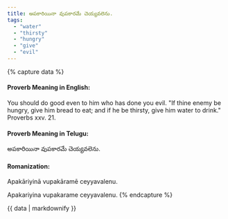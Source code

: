 ```yaml
---
title: అపకారియినా వుపకారమే చెయ్యవలెను.
tags:
  - "water"
  - "thirsty"
  - "hungry"
  - "give"
  - "evil"
---
```


{% capture data %}
#### Proverb Meaning in English:
You should do good even to him who has done you evil.
"If thine enemy be hungry, give him bread to eat; and if he be thirsty, give him water to drink." Proverbs xxv. 21.

#### Proverb Meaning in Telugu:
అపకారియినా వుపకారమే చెయ్యవలెను.

#### Romanization:
Apakāriyinā vupakāramē ceyyavalenu.

Apakariyina vupakarame ceyyavalenu.
{% endcapture %}

{{ data | markdownify }}

